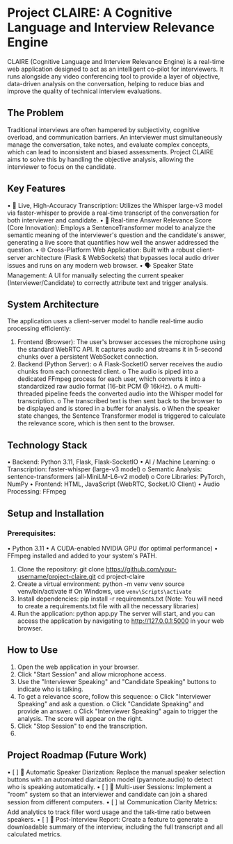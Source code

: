 # **Project CLAIRE: A Cognitive Language and Interview Relevance Engine**

CLAIRE (Cognitive Language and Interview Relevance Engine) is a real-time web application designed to act as an intelligent co-pilot for interviewers. It runs alongside any video conferencing tool to provide a layer of objective, data-driven analysis on the conversation, helping to reduce bias and improve the quality of technical interview evaluations.

## **The Problem**
Traditional interviews are often hampered by subjectivity, cognitive overload, and communication barriers. An interviewer must simultaneously manage the conversation, take notes, and evaluate complex concepts, which can lead to inconsistent and biased assessments. Project CLAIRE aims to solve this by handling the objective analysis, allowing the interviewer to focus on the candidate.

## **Key Features**
•	🎤 Live, High-Accuracy Transcription: Utilizes the Whisper large-v3 model via faster-whisper to provide a real-time transcript of the conversation for both interviewer and candidate.
•	🧠 Real-time Answer Relevance Score (Core Innovation): Employs a SentenceTransformer model to analyze the semantic meaning of the interviewer's question and the candidate's answer, generating a live score that quantifies how well the answer addressed the question.
•	🌐 Cross-Platform Web Application: Built with a robust client-server architecture (Flask & WebSockets) that bypasses local audio driver issues and runs on any modern web browser.
•	🗣️ Speaker State Management: A UI for manually selecting the current speaker (Interviewer/Candidate) to correctly attribute text and trigger analysis.

## **System Architecture**
The application uses a client-server model to handle real-time audio processing efficiently:
1.	Frontend (Browser): The user's browser accesses the microphone using the standard WebRTC API. It captures audio and streams it in 5-second chunks over a persistent WebSocket connection.
2.	Backend (Python Server):
o	A Flask-SocketIO server receives the audio chunks from each connected client.
o	The audio is piped into a dedicated FFmpeg process for each user, which converts it into a standardized raw audio format (16-bit PCM @ 16kHz).
o	A multi-threaded pipeline feeds the converted audio into the Whisper model for transcription.
o	The transcribed text is then sent back to the browser to be displayed and is stored in a buffer for analysis.
o	When the speaker state changes, the Sentence Transformer model is triggered to calculate the relevance score, which is then sent to the browser.

## **Technology Stack**
•	Backend: Python 3.11, Flask, Flask-SocketIO
•	AI / Machine Learning:
o	Transcription: faster-whisper (large-v3 model)
o	Semantic Analysis: sentence-transformers (all-MiniLM-L6-v2 model)
o	Core Libraries: PyTorch, NumPy
•	Frontend: HTML, JavaScript (WebRTC, Socket.IO Client)
•	Audio Processing: FFmpeg

## **Setup and Installation**

### Prerequisites:
•	Python 3.11
•	A CUDA-enabled NVIDIA GPU (for optimal performance)
•	FFmpeg installed and added to your system's PATH.
1. Clone the repository:
git clone https://github.com/your-username/project-claire.git
cd project-claire
2. Create a virtual environment:
python -m venv venv
source venv/bin/activate  # On Windows, use `venv\Scripts\activate`
3. Install dependencies:
pip install -r requirements.txt
(Note: You will need to create a requirements.txt file with all the necessary libraries)
4. Run the application:
python app.py
The server will start, and you can access the application by navigating to http://127.0.0.1:5000 in your web browser.

## **How to Use**
1.	Open the web application in your browser.
2.	Click "Start Session" and allow microphone access.
3.	Use the "Interviewer Speaking" and "Candidate Speaking" buttons to indicate who is talking.
4.	To get a relevance score, follow this sequence:
o	Click "Interviewer Speaking" and ask a question.
o	Click "Candidate Speaking" and provide an answer.
o	Click "Interviewer Speaking" again to trigger the analysis. The score will appear on the right.
5.	Click "Stop Session" to end the transcription.
6.	
## **Project Roadmap (Future Work)**
•	[ ] 🤖 Automatic Speaker Diarization: Replace the manual speaker selection buttons with an automated diarization model (pyannote.audio) to detect who is speaking automatically.
•	[ ] 👥 Multi-user Sessions: Implement a "room" system so that an interviewer and candidate can join a shared session from different computers.
•	[ ] 📊 Communication Clarity Metrics: Add analytics to track filler word usage and the talk-time ratio between speakers.
•	[ ] 📄 Post-Interview Report: Create a feature to generate a downloadable summary of the interview, including the full transcript and all calculated metrics.

